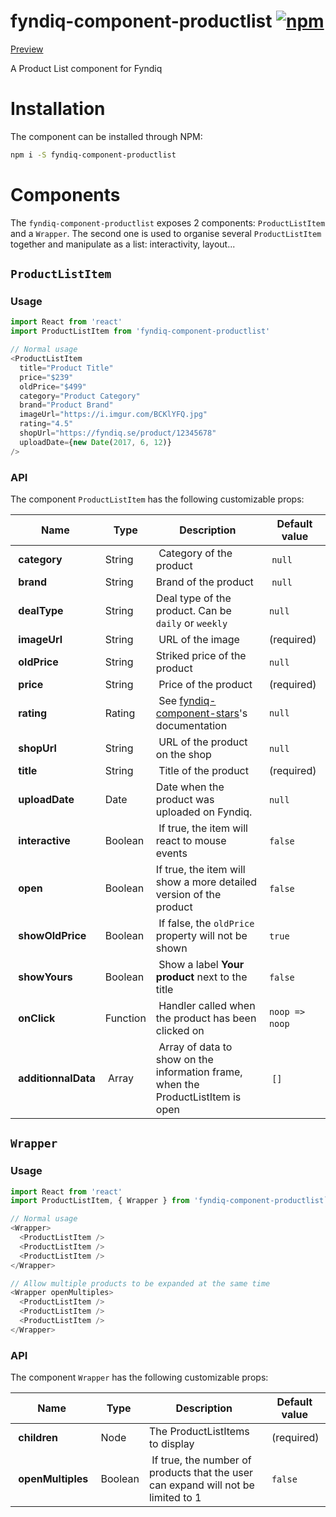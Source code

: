 # fyndiq-component-productlist [![npm](https://img.shields.io/npm/v/fyndiq-component-productlist.svg?maxAge=3600)](https://www.npmjs.com/package/fyndiq-component-productlist)

[Preview](http://developers.fyndiq.com/fyndiq-ui/?selectedKind=Product%20List&selectedStory=default)

A Product List component for Fyndiq

# Installation

The component can be installed through NPM:

``` bash
npm i -S fyndiq-component-productlist
```

# Components

The `fyndiq-component-productlist` exposes 2 components: `ProductListItem` and a `Wrapper`. The second one is used to organise several `ProductListItem` together and manipulate as a list: interactivity, layout...

## `ProductListItem`

### Usage

``` js
import React from 'react'
import ProductListItem from 'fyndiq-component-productlist'

// Normal usage
<ProductListItem
  title="Product Title"
  price="$239"
  oldPrice="$499"
  category="Product Category"
  brand="Product Brand"
  imageUrl="https://i.imgur.com/BCKlYFQ.jpg"
  rating="4.5"
  shopUrl="https://fyndiq.se/product/12345678"
  uploadDate={new Date(2017, 6, 12)}
/>
```

### API

The component `ProductListItem` has the following customizable props:

| Name | Type | Description | Default value |
|---|---|---|---|
| **category** | String | Category of the product | `null` |
| **brand** | String | Brand of the product | `null` |
| **dealType** | String | Deal type of the product. Can be `daily` or `weekly` | `null` |
| **imageUrl** | String | URL of the image | (required) |
| **oldPrice** | String | Striked price of the product | `null` |
| **price** | String | Price of the product | (required) |
| **rating** | Rating | See [fyndiq-component-stars](../fyndiq-component-stars#api)'s documentation | `null` |
| **shopUrl** | String | URL of the product on the shop | `null` |
| **title** | String | Title of the product | (required) |
| **uploadDate** | Date | Date when the product was uploaded on Fyndiq. | `null` |
| **interactive** | Boolean | If true, the item will react to mouse events | `false` |
| **open** | Boolean | If true, the item will show a more detailed version of the product | `false` |
| **showOldPrice** | Boolean | If false, the `oldPrice` property will not be shown | `true` |
| **showYours** | Boolean | Show a label **Your product** next to the title | `false` |
| **onClick** | Function | Handler called when the product has been clicked on | `noop => noop` |
| **additionnalData** | Array | Array of data to show on the information frame, when the ProductListItem is open | `[]` |


## `Wrapper`

### Usage

``` js
import React from 'react'
import ProductListItem, { Wrapper } from 'fyndiq-component-productlist`

// Normal usage
<Wrapper>
  <ProductListItem />
  <ProductListItem />
  <ProductListItem />
</Wrapper>

// Allow multiple products to be expanded at the same time
<Wrapper openMultiples>
  <ProductListItem />
  <ProductListItem />
  <ProductListItem />
</Wrapper>
```

### API

The component `Wrapper` has the following customizable props:

| Name | Type | Description | Default value |
|---|---|---|---|
| **children** | Node | The ProductListItems to display | (required) |
| **openMultiples** | Boolean | If true, the number of products that the user can expand will not be limited to 1 | `false` |
